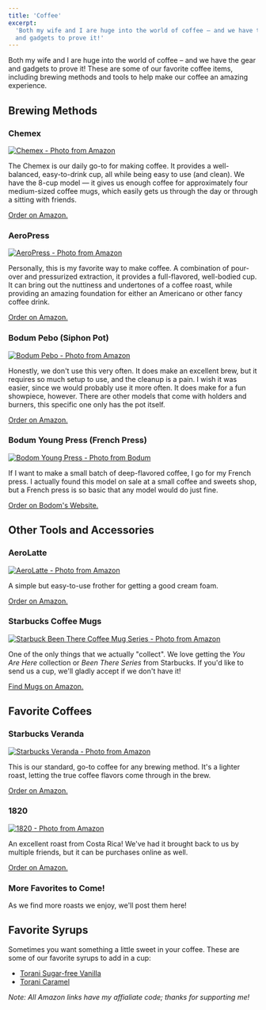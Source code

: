 ```yaml
---
title: 'Coffee'
excerpt:
  'Both my wife and I are huge into the world of coffee – and we have the gear
  and gadgets to prove it!'
---
```


Both my wife and I are huge into the world of coffee – and we have the gear and
gadgets to prove it! These are some of our favorite coffee items, including
brewing methods and tools to help make our coffee an amazing experience.

## Brewing Methods

### Chemex

[![Chemex - Photo from Amazon](https://images-na.ssl-images-amazon.com/images/I/61nAcf7AgpL._AC_SL1000_.jpg)](https://amzn.to/3aZHcKI)

The Chemex is our daily go-to for making coffee. It provides a well-balanced,
easy-to-drink cup, all while being easy to use (and clean). We have the 8-cup
model — it gives us enough coffee for approximately four medium-sized coffee
mugs, which easily gets us through the day or through a sitting with friends.

[Order on Amazon.](https://amzn.to/3aZHcKI)

### AeroPress

[![AeroPress - Photo from Amazon](https://images-na.ssl-images-amazon.com/images/I/71iwythG2qL._AC_SL1500_.jpg)](https://amzn.to/3edGprk)

Personally, this is my favorite way to make coffee. A combination of pour-over
and pressurized extraction, it provides a full-flavored, well-bodied cup. It can
bring out the nuttiness and undertones of a coffee roast, while providing an
amazing foundation for either an Americano or other fancy coffee drink.

[Order on Amazon.](https://amzn.to/3edGprk)

### Bodum Pebo (Siphon Pot)

[![Bodum Pebo - Photo from Amazon](https://images-na.ssl-images-amazon.com/images/I/416TQMQDP6L._AC_.jpg)](https://amzn.to/3b4eCYv)

Honestly, we don't use this very often. It does make an excellent brew, but it
requires so much setup to use, and the cleanup is a pain. I wish it was easier,
since we would probably use it more often. It does make for a fun showpiece,
however. There are other models that come with holders and burners, this
specific one only has the pot itself.

[Order on Amazon.](https://amzn.to/3b4eCYv)

### Bodum Young Press (French Press)

[![Bodom Young Press - Photo from Bodum](https://d9pl0lig74xnv.cloudfront.net/catalog/product/cache/eef16fc6598971ae8e58d2d4f7941eac/b/_/b_10096_364_a_1.jpg)](https://www.bodum.com/us/en/10096-364us4-young-press)

If I want to make a small batch of deep-flavored coffee, I go for my French
press. I actually found this model on sale at a small coffee and sweets shop,
but a French press is so basic that any model would do just fine.

[Order on Bodom's Website.](https://www.bodum.com/us/en/10096-364us4-young-press)

## Other Tools and Accessories

### AeroLatte

[![AeroLatte - Photo from Amazon](https://images-na.ssl-images-amazon.com/images/I/51uq2JgwJlL._AC_SL1500_.jpg)](https://amzn.to/34rR8de)

A simple but easy-to-use frother for getting a good cream foam.

[Order on Amazon.](https://amzn.to/34rR8de)

### Starbucks Coffee Mugs

[![Starbuck Been There Coffee Mug Series - Photo from Amazon](https://images-na.ssl-images-amazon.com/images/I/81HKEl0MHxL._AC_SL1500_.jpg)](https://amzn.to/3c8BPZK)

One of the only things that we actually "collect". We love getting the _You Are
Here_ collection or _Been There Series_ from Starbucks. If you'd like to send us
a cup, we'll gladly accept if we don't have it!

[Find Mugs on Amazon.](https://amzn.to/3c8BPZK)

## Favorite Coffees

### Starbucks Veranda

[![Starbucks Veranda - Photo from Amazon](https://images-na.ssl-images-amazon.com/images/I/81xyGicE2XL._SL1500_.jpg)](https://amzn.to/2JZGlxH)

This is our standard, go-to coffee for any brewing method. It's a lighter roast,
letting the true coffee flavors come through in the brew.

[Order on Amazon.](https://amzn.to/2JZGlxH)

### 1820

[![1820 - Photo from Amazon](https://images-na.ssl-images-amazon.com/images/I/71QiwmgWT2L._SL1500_.jpg)](https://amzn.to/2V237eH)

An excellent roast from Costa Rica! We've had it brought back to us by multiple
friends, but it can be purchases online as well.

[Order on Amazon.](https://amzn.to/2V237eH)

### More Favorites to Come!

As we find more roasts we enjoy, we'll post them here!

## Favorite Syrups

Sometimes you want something a little sweet in your coffee. These are some of
our favorite syrups to add in a cup:

- [Torani Sugar-free Vanilla](https://amzn.to/2Vh0oge)
- [Torani Caramel](https://amzn.to/34qYQoa)

_Note: All Amazon links have my affialiate code; thanks for supporting me!_
